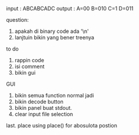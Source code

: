 

input : ABCABCADC
output : 
A=00
B=010
C=1
D=011


question: 
1. apakah di binary code ada '\n'
2. lanjtuin bikin yang bener treenya


to do 
1. rappin code
2. isi comment 
3. bikin gui 

GUI
1. bikin semua function normal jadi 
2. bikin decode button
3. bikin panel buat stdout.
4. clear input file selection

last. place using place() for abosulota postion 